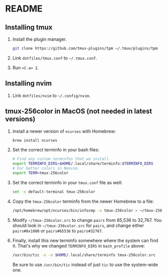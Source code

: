 # README

## Installing tmux

1. Install the plugin manager.

   ```bash
   git clone https://github.com/tmux-plugins/tpm ~/.tmux/plugins/tpm
   ```

1. Link `dotfiles/tmux.conf` to `~/.tmux.conf`.

1. Run `<C-a> I`.

## Installing nvim

1. Link `dotfiles/nvim` to `~/.config/nvim`.

## tmux-256color in MacOS (not needed in latest versions)

1. Install a newer version of `ncurses` with Homebrew:

   ```bash
   brew install ncurses
   ```

1. Set the correct terminfo in your bash files:

   ```bash
   # Find any custom terminfos that we install.
   export TERMINFO_DIRS=$HOME/.local/share/terminfo:$TERMINFO_DIRS
   # For better colors in Neovim.
   export TERM=tmux-256color
   ```

1. Set the correct terminfo in your `tmux.conf` file as well:

   ```bash
   set -s default-terminal tmux-256color
   ```

1. Copy the `tmux-256color` terminfo from the newer Homebrew to a file:

   ```bash
   /opt/homebrew/opt/ncurses/bin/infocmp -x tmux-256color > ~/tmux-256color.src
   ```

1. Modify `~/tmux-256color.src` to change `pairs` from 65,536 to 32,767. You
   should look in `~/tmux-256color.src` for `pairs`, and change either
   `pairs#0x1000` or `pairs#65536` to `pairs#32767`.

1. Finally, install this new terminfo somewhere where the system can find it.
   That's why we changed `TERMINFO_DIRS` in `bash_profile` above:

   ```bash
   /usr/bin/tic -x -o $HOME/.local/share/terminfo tmux-256color.src
   ```

   Be sure to use `/usr/bin/tic` instead of just `tic` to use the system-wide
   one.

